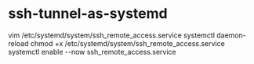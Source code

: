 # ssh-tunnel-as-systemd

vim /etc/systemd/system/ssh_remote_access.service
systemctl daemon-reload
chmod +x /etc/systemd/system/ssh_remote_access.service
systemctl enable --now ssh_remote_access.service
